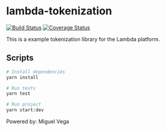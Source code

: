 # lambda-tokenization
[![Build Status](https://travis-ci.org/lambda-tokenization/lambda-tokenization.svg?branch=master)](https://travis-ci.org/lambda-tokenization/lambda-tokenization)
[![Coverage Status](https://coveralls.io/repos/github/mvegap/lambda-tokenize/badge.svg?branch=master)](https://coveralls.io/github/mvegap/lambda-tokenize?branch=master)

This is a example tokenization library for the Lambda platform.

## Scripts

```bash
# Install dependencies
yarn install

# Run tests
yarn test

# Run project
yarn start:dev
```



Powered by: Miguel Vega